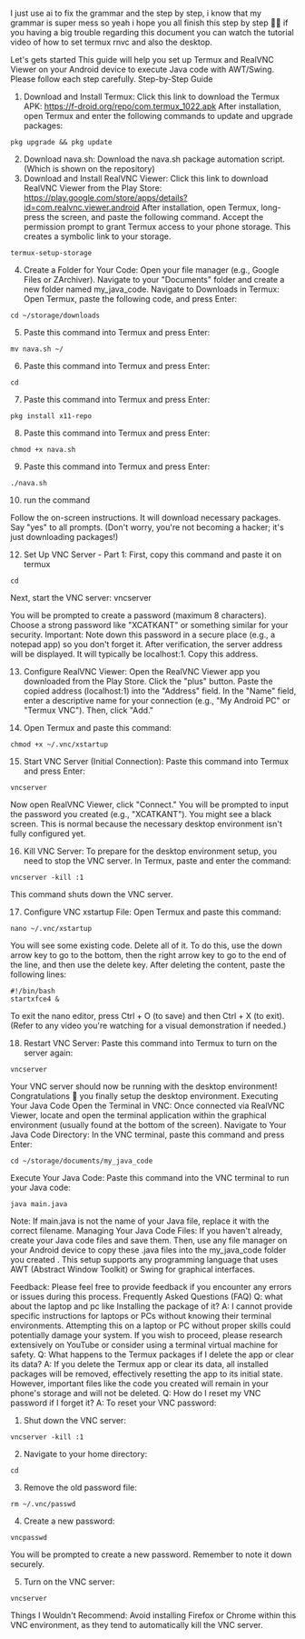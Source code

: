 I just use ai to fix the grammar and the step by step, i know that my grammar is super mess so yeah i hope you all finish this step by step 🙏🏻 if you having a big trouble regarding this document you can watch the tutorial video of how to set termux rnvc and also the desktop.

Let's gets started
This guide will help you set up Termux and RealVNC Viewer on your Android device to execute Java code with AWT/Swing. Please follow each step carefully.
Step-by-Step Guide
  1. Download and Install Termux:
   Click this link to download the Termux APK: https://f-droid.org/repo/com.termux_1022.apk
   After installation, open Termux and enter the following commands to update and upgrade packages:
```
pkg upgrade && pkg update
```

  2. Download nava.sh:
   Download the nava.sh package automation script. (Which is shown on the repository)
  3. Download and Install RealVNC Viewer:
   Click this link to download RealVNC Viewer from the Play Store: https://play.google.com/store/apps/details?id=com.realvnc.viewer.android
   After installation, open Termux, long-press the screen, and paste the following command. Accept the permission prompt to grant Termux access to your phone storage. This creates a symbolic link to your storage.
```
termux-setup-storage
```
  4. Create a Folder for Your Code:
   Open your file manager (e.g., Google Files or ZArchiver).
   Navigate to your "Documents" folder and create a new folder named my_java_code.
  Navigate to Downloads in Termux:
   Open Termux, paste the following code, and press Enter:
```
cd ~/storage/downloads
```
  5. Paste this command into Termux and press Enter:
```
mv nava.sh ~/
```

  6. Paste this command into Termux and press Enter:
```
cd
```

  7. Paste this command into Termux and press Enter:
```
pkg install x11-repo
```

  8. Paste this command into Termux and press Enter:
```
chmod +x nava.sh
```

  9. Paste this command into Termux and press Enter:
```
./nava.sh
```
  10. run the command

   Follow the on-screen instructions. It will download necessary packages. Say "yes" to all prompts. (Don't worry, you're not becoming a hacker; it's just downloading packages!)
   
   12. Set Up VNC Server - Part 1:
   First, copy this command and paste it on termux
```
cd
```
   Next, start the VNC server:
   vncserver

   You will be prompted to create a password (maximum 8 characters). Choose a strong password like "XCATKANT" or something similar for your security. Important: Note down this password in a secure place (e.g., a notepad app) so you don't forget it.
   After verification, the server address will be displayed. It will typically be localhost:1. Copy this address.
   
   13. Configure RealVNC Viewer:
   Open the RealVNC Viewer app you downloaded from the Play Store.
   Click the "plus" button.
   Paste the copied address (localhost:1) into the "Address" field.
   In the "Name" field, enter a descriptive name for your connection (e.g., "My Android PC" or "Termux VNC").
   Then, click "Add."

  14. Open Termux and paste this command:
```
chmod +x ~/.vnc/xstartup
```
  15. Start VNC Server (Initial Connection):
   Paste this command into Termux and press Enter:
```
vncserver
```
   Now open RealVNC Viewer, click "Connect." You will be prompted to input the password you created (e.g., "XCATKANT").
You might see a black screen. This is normal because the necessary desktop environment isn't fully configured yet.

16. Kill VNC Server:
   To prepare for the desktop environment setup, you need to stop the VNC server. In Termux, paste and enter the command:
```
vncserver -kill :1
```
   This command shuts down the VNC server.
   
   17. Configure VNC xstartup File:
   Open Termux and paste this command:
```
nano ~/.vnc/xstartup
```
   You will see some existing code. Delete all of it. To do this, use the down arrow key to go to the bottom, then the right arrow key to go to the end of the line, and then use the delete key.
   After deleting the content, paste the following lines:
```
#!/bin/bash
startxfce4 &
```
   To exit the nano editor, press Ctrl + O (to save) and then Ctrl + X (to exit). (Refer to any video you're watching for a visual demonstration if needed.)
  
  18. Restart VNC Server:
   Paste this command into Termux to turn on the server again:
   
```
vncserver
```
   Your VNC server should now be running with the desktop environment! Congratulations 🎉 you finally setup the desktop environment.
Executing Your Java Code
  Open the Terminal in VNC:
   Once connected via RealVNC Viewer, locate and open the terminal application within the graphical environment (usually found at the bottom of the screen).
  Navigate to Your Java Code Directory:
   In the VNC terminal, paste this command and press Enter:
```
cd ~/storage/documents/my_java_code
```
  Execute Your Java Code:
   Paste this command into the VNC terminal to run your Java code:
```
java main.java
```
   Note: If main.java is not the name of your Java file, replace it with the correct filename.
Managing Your Java Code Files:
If you haven't already, create your Java code files and save them. Then, use any file manager on your Android device to copy these .java files into the my_java_code folder you created .
This setup supports any programming language that uses AWT (Abstract Window Toolkit) or Swing for graphical interfaces.

Feedback:
Please feel free to provide feedback if you encounter any errors or issues during this process.
Frequently Asked Questions (FAQ)
Q: what about the laptop and pc like Installing the package of it?
A: I cannot provide specific instructions for laptops or PCs without knowing their terminal environments. Attempting this on a laptop or PC without proper skills could potentially damage your system. If you wish to proceed, please research extensively on YouTube or consider using a terminal virtual machine for safety.
Q: What happens to the Termux packages if I delete the app or clear its data?
A: If you delete the Termux app or clear its data, all installed packages will be removed, effectively resetting the app to its initial state. However, important files like the code you created will remain in your phone's storage and will not be deleted.
Q: How do I reset my VNC password if I forget it?
A: To reset your VNC password:
1.  Shut down the VNC server:
```
vncserver -kill :1
```
2.  Navigate to your home directory:
```
cd
``` 
3.  Remove the old password file:
```
rm ~/.vnc/passwd
```
4.  Create a new password:
```
vncpasswd
```
You will be prompted to create a new password. Remember to note it down securely.
 
5.  Turn on the VNC server:
```
vncserver
``` 
Things I Wouldn't Recommend:
  Avoid installing Firefox or Chrome within this VNC environment, as they tend to automatically kill the VNC server.
 
